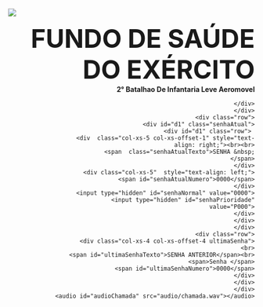 <!DOCTYPE html>
<html>
<head>
	<title>FuSEx</title>
	<link href="css/bootstrap.css" rel="stylesheet">
	<link href="css/style.css" rel="stylesheet">
	<script src="lib/jquery-3.3.1.min.js"></script>
	<script src="lib/scripts.js"></script>
	<style>
		
		
        img{
			width: 500px;
			height:160px;
			
		}	

    div#d1{
	background-color: #3e766c;
	}
	.FuSEx{
		font-weight: bold;
		font-size: 52px;
	}
</style>
</head>

<body>
	<id= barra div class="barraTop">&nbsp;</div>
	<div class="container page">
		<div class="row barraSuperior">
			<div class="col-xs-1">
				<img src="https://2bil.eb.mil.br/images/logo-om.png" id="img" class="uespiLogo">
			</div>
			<div class="col-xs-11" style="text-align: right;"><p></p>
				<span  class="FuSEx" >FUNDO DE SAÚDE DO EXÉRCITO</span><br>
				<span class="subtitulo"> <strong>2° Batalhao De Infantaria Leve Aeromovel</strong></span>
				
			</div>
		</div>
		<div class="row">
			<div id="d1" class="senhaAtual">
				<div id="d1" class="row"> 
					<div  class="col-xs-5 col-xs-offset-1" style="text-align: right;"><br><br>
						<span  class="senhaAtualTexto">SENHA &nbsp; </span>
					</div>
					<div class="col-xs-5"  style="text-align: left;">
						<span id="senhaAtualNumero">0000</span>
					</div>
					<input type="hidden" id="senhaNormal" value="0000">
					<input type="hidden" id="senhaPrioridade" value="P000">
				</div>
			</div>
		</div>
		<div class="row">
			<div class="col-xs-4 col-xs-offset-4 ultimaSenha">
				<br>
				<span id="ultimaSenhaTexto">SENHA ANTERIOR</span><br>
				<span>Senha </span>
				<span id="ultimaSenhaNumero">0000</span>
			</div>
		</div>
	</div>
	<audio id="audioChamada" src="audio/chamada.wav"></audio>
</body>
</html>
